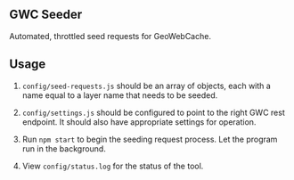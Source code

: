 GWC Seeder
----------

Automated, throttled seed requests for GeoWebCache.

## Usage

1. `config/seed-requests.js` should be an array of objects, each with a name
   equal to a layer name that needs to be seeded.
   
2. `config/settings.js` should be configured to point to the right GWC rest endpoint.
   It should also have appropriate settings for operation.

3. Run `npm start` to begin the seeding request process. Let the program run in the background.

4. View `config/status.log` for the status of the tool.
